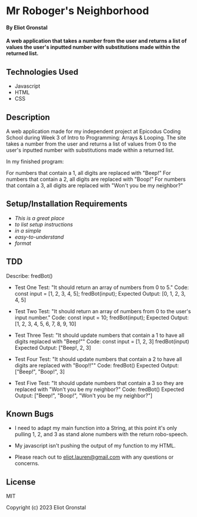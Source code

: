# Mr Roboger's Neighborhood

#### By Eliot Gronstal

#### A web application that takes a number from the user and returns a list of values the user's inputted number with substitutions made within the returned list.

## Technologies Used

* Javascript
* HTML
* CSS

## Description

A web application made for my independent project at Epicodus Coding School during Week 3 of Intro to Programming: Arrays & Looping. The site takes a number from the user and returns a list of values from 0 to the user's inputted number with substitutions made within a returned list.

In my finished program:

For numbers that contain a 1, all digits are replaced with "Beep!"
For numbers that contain a 2, all digits are replaced with "Boop!"
For numbers that contain a 3, all digits are replaced with "Won't you be my neighbor?"

## Setup/Installation Requirements

* _This is a great place_
* _to list setup instructions_
* _in a simple_
* _easy-to-understand_
* _format_

## TDD
Describe: fredBot()

* Test One
Test: "It should return an array of numbers from 0 to 5."
Code: 
const input = [1, 2, 3, 4, 5];
fredBot(input);
Expected Output: [0, 1, 2, 3, 4, 5]
<!-- function fredBot() {
  for (let index = 0; index <= 5; index += 1)
  console.log(index);
} -->

*  Test Two
Test: "It should return an array of numbers from 0 to the user's input number."
Code:
const input = 10;
fredBot(input);
Expected Output: [1, 2, 3, 4, 5, 6, 7, 8, 9, 10]

<!-- function fredBot(input) {
  let fredBotArray = []
  for (let i = 0; i <= input; i +=1) {
    console.log("array" + fredBotArray[i]);
    console.log("index" + i);
    fredBotArray.push(i);
  };
  return fredBotArray;
} -->

*  Test Three
Test: "It should update numbers that contain a 1 to have all digits replaced with "Beep!""
Code:
const input = [1, 2, 3]
fredBot(input)
Expected Output: ["Beep!, 2, 3]

<!-- function fredBot(input) {
  let fredBotArray = []
  for (let i = 0; i <= input; i +=1) {
    console.log("index" + i);
    console.log("array" + fredBotArray[i]);
    if (i === 1) {
      fredBotArray.push("Beep!");
      console.log("1===TRUE");
    }
    else {
        fredBotArray.push(i);
    }
  };
  return fredBotArray;
} -->

*  Test Four
Test: "It should update numbers that contain a 2 to have all digits are replaced with "Boop!!""
Code:
fredBot()
Expected Output: ["Beep!", "Boop!", 3]

<!-- function fredBot(input) {
  let fredBotArray = []
  for (let i = 0; i <= input; i +=1) {
    console.log("index" + i);
    console.log("array" + fredBotArray[i]);
    if (i === 1) {
      fredBotArray.push("Beep!");
      console.log("1===TRUE");
    }
     else if (i === 2) {
        fredBotArray.push("Boop!");
    }
    else {
        fredBotArray.push(i);
    }
  };
  return fredBotArray
  } -->

*  Test Five
Test: "It should update numbers that contain a 3 so they are replaced with "Won't you be my neighbor?"
Code:
fredBot()
Expected Output: ["Beep!", "Boop!", "Won't you be my neighbor?"]

<!-- function fredBot(input) {
  let fredBotArray = []
  for (let i = 0; i <= input; i +=1) {
    console.log("index" + i);
    console.log("array" + fredBotArray[i]);
    let inString = fredBotArray.toString(element)
    if inString(element.includes("1")) {
      fredBotArray.push("Beep!");
      console.log("1===TRUE");
    }
     else if inString(element.includes("2")) {
        fredBotArray.push("Boop!");
    }
        else if (i === 3) {
        fredBotArray.push("Won't you be my neighbor?");
    }
    else {
        fredBotArray.push(i);
    }
  };
  return fredBotArray;
} -->

## Known Bugs

*  I need to adapt my main function into a String, at this point it's only pulling 1, 2, and 3 as stand alone numbers with the return robo-speech.
* My javascript isn't pushing the output of my function to my HTML.

* Please reach out to eliot.lauren@gmail.com with any questions or concerns.

## License

MIT

Copyright (c) 2023 Eliot Gronstal
